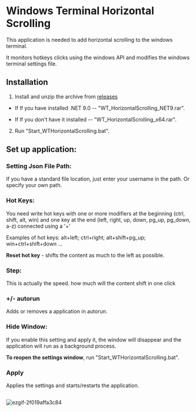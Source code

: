 
# Windows Terminal Horizontal Scrolling

This application is needed to add horizontal scrolling to the windows terminal. 

It monitors hotkeys clicks using the windows API and modifies the windows terminal settings file.

## Installation

1. Install and unzip the archive from [releases](https://github.com/sw3zeg/WindowsTerminal_HorizontalScrolling/releases)

- If If you have installed .NET 9.0 -- "WT_HorizontalScrolling_NET9.rar".

- If If you don't have it installed -- "WT_HorizontalScrolling_x64.rar".

2. Run "Start_WTHorizontalScrolling.bat".

## Set up application:

### Setting Json File Path:

If you have a standard file location, just enter your username in the path. Or specify your own path.


### Hot Keys: 

You need write hot keys with one or more modifiers at the beginning (ctrl, shift, alt, win) and one key at the end (left, right, up, down, pg_up, pg_down, a-z) connected using a '+'

Examples of hot keys: alt+left; ctrl+right; alt+shift+pg_up; win+ctrl+shift+down ...

**Reset hot key** - shifts the content as much to the left as possible.

### Step:

This is actually the speed. how much will the content shift in one click

### +/- autorun

Adds or removes a application in autorun.

### Hide Window:

If you enable this setting and apply it, the window will disappear and the application will run as a background process.

**To reopen the settings window**, run "Start_WTHorizontalScrolling.bat".

### Apply

Applies the settings and starts/restarts the application.

##

![ezgif-2f019affa3c84](https://github.com/user-attachments/assets/6788fe2e-5f84-4529-ad2b-bc899d121e03)


